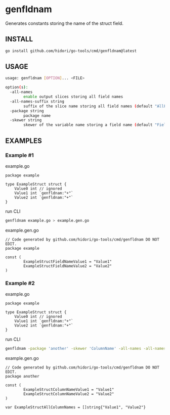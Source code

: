 # genfldnam

Generates constants storing the name of the struct field.

## INSTALL

```bash
go install github.com/hidori/go-tools/cmd/genfldnam@latest
```

## USAGE

```sh
usage: genfldnam [OPTION]... <FILE>

option(s):
  -all-names
        enable output slices storing all field names
  -all-names-suffix string
        suffix of the slice name storing all field names (default "AllFieldNames")
  -package string
        package name
  -skewer string
        skewer of the variable name storing a field name (default "FieldName")
```

## EXAMPLES

### Example #1

example.go
```golang
package example

type ExampleStruct struct {
	Value0 int // ignored
	Value1 int `genfldnam:"+"`
	Value2 int `genfldnam:"+"`
}
```

run CLI
```bash
genfldnam example.go > example.gen.go
```

example.gen.go
```golang
// Code generated by github.com/hidori/go-tools/cmd/genfldnam DO NOT EDIT.
package example

const (
        ExampleStructFieldNameValue1 = "Value1"
        ExampleStructFieldNameValue2 = "Value2"
)
```

### Example #2

example.go
```golang
package example

type ExampleStruct struct {
	Value0 int // ignored
	Value1 int `genfldnam:"+"`
	Value2 int `genfldnam:"+"`
}
```

run CLI
```bash
genfldnam -package 'another' -skewer 'ColumnName' -all-names -all-names-suffix 'AllColumnNames' example.go > example.gen.go
```

example.gen.go
```golang
// Code generated by github.com/hidori/go-tools/cmd/genfldnam DO NOT EDIT.
package another

const (
        ExampleStructColumnNameValue1 = "Value1"
        ExampleStructColumnNameValue2 = "Value2"
)

var ExampleStructAllColumnNames = []string{"Value1", "Value2"}
```
